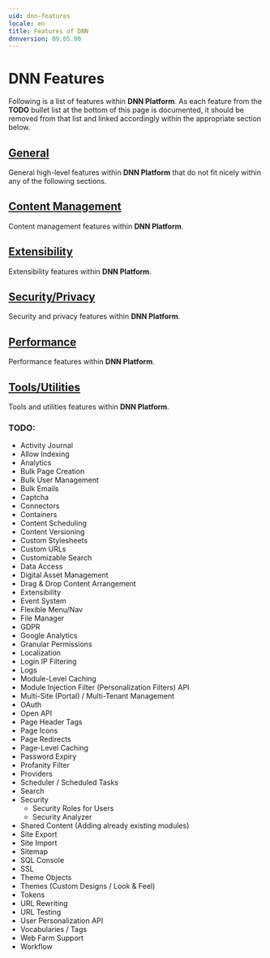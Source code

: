 ```yaml
---
uid: dnn-features
locale: en
title: Features of DNN
dnnversion: 09.05.00
---
```


# DNN Features
Following is a list of features within **DNN Platform**. As each feature from the **TODO** bullet list at the bottom of this page is documented, it should be removed from that list and linked accordingly within the appropriate section below.

## [General](xref:general)
General high-level features within **DNN Platform** that do not fit nicely within any of the following sections.

## [Content Management](xref:content-management)
Content management features within **DNN Platform**.

## [Extensibility](xref:extensibility)
Extensibility features within **DNN Platform**.

## [Security/Privacy](xref:security-privacy)
Security and privacy features within **DNN Platform**.

## [Performance](xref:performance)
Performance features within **DNN Platform**.

## [Tools/Utilities](xref:tools-utilities)
Tools and utilities features within **DNN Platform**.

### TODO:
* Activity Journal
* Allow Indexing
* Analytics
* Bulk Page Creation
* Bulk User Management
* Bulk Emails
* Captcha
* Connectors
* Containers
* Content Scheduling
* Content Versioning
* Custom Stylesheets
* Custom URLs
* Customizable Search
* Data Access
* Digital Asset Management
* Drag & Drop Content Arrangement
* Extensibility
* Event System
* Flexible Menu/Nav
* File Manager
* GDPR
* Google Analytics
* Granular Permissions
* Localization
* Login IP Filtering
* Logs
* Module-Level Caching
* Module Injection Filter (Personalization Filters) API
* Multi-Site (Portal) / Multi-Tenant Management
* OAuth
* Open API
* Page Header Tags
* Page Icons
* Page Redirects
* Page-Level Caching
* Password Expiry
* Profanity Filter
* Providers
* Scheduler / Scheduled Tasks
* Search
* Security
  * Security Roles for Users
  * Security Analyzer
* Shared Content (Adding already existing modules)
* Site Export
* Site Import
* Sitemap
* SQL Console
* SSL
* Theme Objects
* Themes (Custom Designs / Look & Feel)
* Tokens
* URL Rewriting
* URL Testing
* User Personalization API
* Vocabularies / Tags
* Web Farm Support
* Workflow

